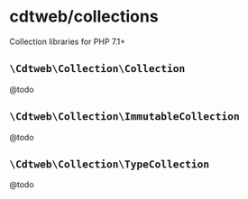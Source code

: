 # cdtweb/collections

Collection libraries for PHP 7.1+

## `\Cdtweb\Collection\Collection`

@todo

## `\Cdtweb\Collection\ImmutableCollection`

@todo

## `\Cdtweb\Collection\TypeCollection`

@todo